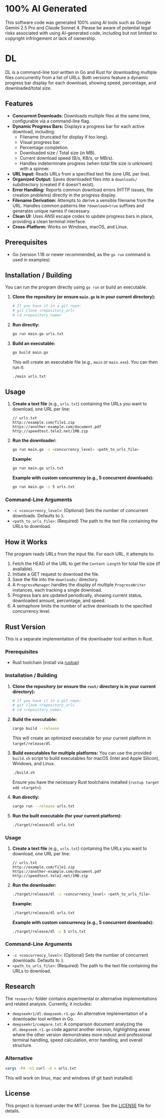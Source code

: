 # 100% AI Generated

This software code was generated 100% using AI tools such as Google Gemini 2.5 Pro and Claude Sonnet 4.
Please be aware of potential legal risks associated with using AI-generated code, including but not limited to copyright infringement or lack of ownership.

# DL

DL is a command-line tool written in Go and Rust for downloading multiple files concurrently from a list of URLs. Both versions feature a dynamic progress bar display for each download, showing speed, percentage, and downloaded/total size.

## Features

*   **Concurrent Downloads:** Downloads multiple files at the same time, configurable via a command-line flag.
*   **Dynamic Progress Bars:** Displays a progress bar for each active download, including:
    *   Filename (truncated for display if too long).
    *   Visual progress bar.
    *   Percentage completion.
    *   Downloaded size / Total size (in MB).
    *   Current download speed (B/s, KB/s, or MB/s).
    *   Handles indeterminate progress (when total file size is unknown) with a spinner.
*   **URL Input:** Reads URLs from a specified text file (one URL per line).
*   **Organized Output:** Saves downloaded files into a `downloads/` subdirectory (created if it doesn't exist).
*   **Error Handling:** Reports common download errors (HTTP issues, file creation problems) directly in the progress display.
*   **Filename Derivation:** Attempts to derive a sensible filename from the URL. Handles common patterns like `?download=true` suffixes and generates unique names if necessary.
*   **Clean UI:** Uses ANSI escape codes to update progress bars in place, providing a clean terminal interface.
*   **Cross-Platform:** Works on Windows, macOS, and Linux.

## Prerequisites

*   Go (version 1.18 or newer recommended, as the `go run` command is used in examples)

## Installation / Building

You can run the program directly using `go run` or build an executable.

1.  **Clone the repository (or ensure `main.go` is in your current directory):**
    ```bash
    # If you have it in a git repo:
    # git clone <repository_url>
    # cd <repository_name>
    ```

2.  **Run directly:**
    ```bash
    go run main.go urls.txt
    ```

3.  **Build an executable:**
    ```bash
    go build main.go
    ```
    This will create an executable file (e.g., `main` or `main.exe`). You can then run it:
    ```bash
    ./main urls.txt
    ```

## Usage

1.  **Create a text file** (e.g., `urls.txt`) containing the URLs you want to download, one URL per line:
    ```text
    // urls.txt
    http://example.com/file1.zip
    https://another-example.com/document.pdf
    http://speedtest.tele2.net/1MB.zip
    ```

2.  **Run the downloader:**
    ```bash
    go run main.go -c <concurrency_level> <path_to_urls_file>
    ```

    **Example:**
    ```bash
    go run main.go urls.txt
    ```

    **Example with custom concurrency (e.g., 5 concurrent downloads):**
    ```bash
    go run main.go -c 5 urls.txt
    ```

### Command-Line Arguments

*   `-c <concurrency_level>`: (Optional) Sets the number of concurrent downloads. Defaults to `3`.
*   `<path_to_urls_file>`: (Required) The path to the text file containing the URLs to download.

## How it Works

The program reads URLs from the input file. For each URL, it attempts to:
1.  Fetch the HEAD of the URL to get the `Content-Length` for total file size (if available).
2.  Initiate a GET request to download the file.
3.  Save the file into the `downloads/` directory.
4.  A `ProgressManager` handles the display of multiple `ProgressWriter` instances, each tracking a single download.
5.  Progress bars are updated periodically, showing current status, downloaded amount, percentage, and speed.
6.  A semaphore limits the number of active downloads to the specified concurrency level.

## Rust Version

This is a separate implementation of the downloader tool written in Rust.

### Prerequisites

*   Rust toolchain (install via [rustup](https://rustup.rs/))

### Installation / Building

1.  **Clone the repository (or ensure the `rust/` directory is in your current directory):**
    ```bash
    # If you have it in a git repo:
    # git clone <repository_url>
    # cd <repository_name>
    ```

2.  **Build the executable:**
    ```bash
    cargo build --release
    ```
    This will create an optimized executable for your current platform in `target/release/dl`.

3.  **Build executables for multiple platforms:**
    You can use the provided `build.sh` script to build executables for macOS (Intel and Apple Silicon), Windows, and Linux.
    ```bash
    ./build.sh
    ```
    Ensure you have the necessary Rust toolchains installed (`rustup target add <target>`).

4.  **Run directly:**
    ```bash
    cargo run --release urls.txt
    ```

5.  **Run the built executable (for your current platform):**
    ```bash
    ./target/release/dl urls.txt
    ```

### Usage

1.  **Create a text file** (e.g., `urls.txt`) containing the URLs you want to download, one URL per line:
    ```text
    // urls.txt
    http://example.com/file1.zip
    https://another-example.com/document.pdf
    http://speedtest.tele2.net/1MB.zip
    ```

2.  **Run the downloader:**
    ```bash
    ./target/release/dl -c <concurrency_level> <path_to_urls_file>
    ```

    **Example:**
    ```bash
    ./target/release/dl urls.txt
    ```

    **Example with custom concurrency (e.g., 5 concurrent downloads):**
    ```bash
    ./target/release/dl -c 5 urls.txt
    ```

### Command-Line Arguments

*   `-c <concurrency_level>`: (Optional) Sets the number of concurrent downloads. Defaults to `3`.
*   `<path_to_urls_file>`: (Required) The path to the text file containing the URLs to download.

## Research

The `research/` folder contains experimental or alternative implementations and related analysis. Currently, it includes:

*   `deepseekr1/dl.deepseek.r1.go`: An alternative implementation of a downloader tool written in Go.
*   `deepseekr1/compare.txt`: A comparison document analyzing the `dl.deepseek.r1.go` code against another version, highlighting areas where the other version demonstrates more robust and professional terminal handling, speed calculation, error handling, and overall structure.

### Alternative

```bash
xargs -P4 -n1 curl -O < urls.txt
```

This will work on linux, mac and windows (if git bash installed)

## License

This project is licensed under the MIT License. See the [LICENSE](LICENSE) file for details.



